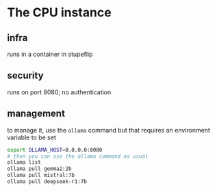 # The CPU instance

## infra

runs in a container in stupeflip

## security

runs on port 8080; no authentication

## management

to manage it, use the `ollama` command but that requires an environment variable to be set

```bash
export OLLAMA_HOST=0.0.0.0:8080
# then you can use the ollama command as usual
ollama list
ollama pull gemma2:2b
ollama pull mistral:7b
ollama pull deepseek-r1:7b
```

